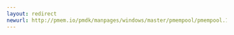 ```yaml
---
layout: redirect
newurl: http://pmem.io/pmdk/manpages/windows/master/pmempool/pmempool.1.html
---
```

